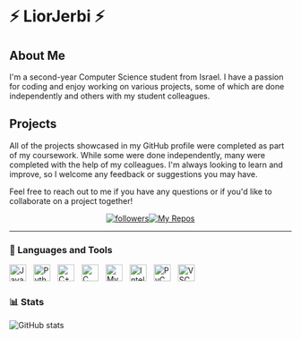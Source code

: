 # ⚡ LiorJerbi ⚡

## About Me

I'm a second-year Computer Science student from Israel. I have a passion for coding and enjoy working on various projects, some of which are done independently and others with my student colleagues.

## Projects

All of the projects showcased in my GitHub profile were completed as part of my coursework. While some were done independently, many were completed with the help of my colleagues. I'm always looking to learn and improve, so I welcome any feedback or suggestions you may have.

Feel free to reach out to me if you have any questions or if you'd like to collaborate on a project together!

<div style="display: flex; justify-content: center;">
  <a href="https://github.com/LiorJerbi?tab=followers">
    <img alt="followers" title="Follow me on Github" src="https://custom-icon-badges.demolab.com/github/followers/LiorJerbi?color=236ad3&labelColor=1155ba&style=for-the-badge&logo=person-add&label=Follow&logoColor=white"/>
  </a>

  <a href="https://github.com/LiorJerbi?tab=repositories">
    <img alt="My Repos" title="Projects" src="https://custom-icon-badges.demolab.com/badge/-My%20Repos-blue?style=for-the-badge&logoColor=white&logo=repo"/>
  </a>
</div>

---

### 🧰 Languages and Tools
<img align="left" alt="Java" width="30px" style="padding-right:10px;" src="https://cdn.jsdelivr.net/gh/devicons/devicon/icons/java/java-original.svg"/>
<img align="left" alt="Python" width="30px" style="padding-right:10px;" src="https://cdn.jsdelivr.net/gh/devicons/devicon/icons/python/python-original.svg" />
<img align="left" alt="C++" width="30px" style="padding-right:10px;" src="https://cdn.jsdelivr.net/gh/devicons/devicon/icons/cplusplus/cplusplus-original.svg" />
<img align="left" alt="C" width="30px" style="padding-right:10px;" src="https://cdn.jsdelivr.net/gh/devicons/devicon/icons/c/c-original.svg" />
<img align="left" alt="MySQL" width="30px" style="padding-right:10px;" src="https://cdn.jsdelivr.net/gh/devicons/devicon/icons/mysql/mysql-original.svg" />
<img align="left" alt="IntelliJ" width="30px" style="padding-right:10px;" src="https://cdn.jsdelivr.net/gh/devicons/devicon/icons/intellij/intellij-original.svg" />
<img align="left" alt="PyCharm" width="30px" style="padding-right:10px;" src="https://cdn.jsdelivr.net/gh/devicons/devicon/icons/pycharm/pycharm-original.svg" />
<img align="left" alt="VSCode" width="30px" style="padding-right:10px;" src="https://cdn.jsdelivr.net/gh/devicons/devicon/icons/vscode/vscode-original.svg" />
<br />

#

### 📊 Stats

![GitHub stats](https://github-readme-stats.vercel.app/api?username=LiorJerbi&show_icons=true&theme=highcontrast)

<!-- ![GitHub Streak](https://streak-stats.demolab.com?user=ForrestKnight&theme=gruvbox&border_radius=4.5) -->

#

<!--
**LiorJerbi/LiorJerbi** is a ✨ _special_ ✨ repository because its `README.md` (this file) appears on your GitHub profile.

Here are some ideas to get you started:

- 🔭 I’m currently working on ...
- 🌱 I’m currently learning ...
- 👯 I’m looking to collaborate on ...
- 🤔 I’m looking for help with ...
- 💬 Ask me about ...
- 📫 How to reach me: ...
- 😄 Pronouns: ...
- ⚡ Fun fact: ...
-->
